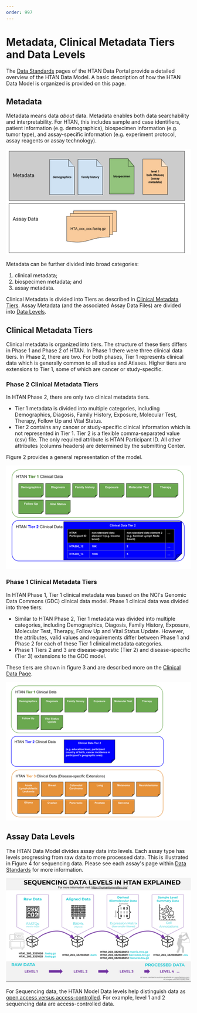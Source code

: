 ```yaml
---
order: 997
---
```


# Metadata, Clinical Metadata Tiers and Data Levels

The [Data Standards](https://humantumoratlas.org/standards) pages of the HTAN Data Portal provide a detailed overview of the HTAN Data Model. A basic description of how the HTAN Data Model is organized is provided on this page. 

## Metadata
Metadata means data *about* data.  Metadata enables both data searchability and interpretability. For HTAN, this includes sample and case identifiers, patient information (e.g. demographics), biospecimen information (e.g. tumor type), and assay-specific information (e.g. experiment protocol, assay reagents or assay technology). 

![Figure 1. Example HTAN Metadata vs Assay Data](../img/metadata.svg)

Metadata can be further divided into broad categories:
1. clinical metadata;
2. biospecimen metadata; and
3. assay metadata.

Clinical Metadata is divided into Tiers as described in [Clinical Metadata Tiers](#clinical-metadata-tiers).  Assay Metadata (and the associated Assay Data Files) are divided into [Data Levels](#assay-data-levels).

## Clinical Metadata Tiers
Clinical metadata is organized into tiers. The structure of these tiers differs in Phase 1 and Phase 2 of HTAN. In Phase 1 there were three clinical data tiers.  In Phase 2, there are two. For both phases, Tier 1 represents clinical data which is generally common to all studies and Atlases. Higher tiers are extensions to Tier 1, some of which are cancer or study-specific.  

### Phase 2 Clinical Metadata Tiers
In HTAN Phase 2, there are only two clinical metadata tiers. 
- Tier 1 metadata is divided into multiple categories, including Demographics, Diagosis, Family History, Exposure, Molecular Test, Therapy, Follow Up and Vital Status. 
- Tier 2 contains any cancer or study-specific clinical information which is not represented in Tier 1. Tier 2 is a flexible comma-separated value (csv) file. The only required attribute is HTAN Participant ID. All other attributes (columns headers) are determined by the submitting Center. 

Figure 2 provides a general representation of the model. 

![Figure 2. HTAN Phase 2 Clinical Metadata Tiers](../img/Phase2_clinical_data_tiers.svg)

### Phase 1 Clinical Metadata Tiers
In HTAN Phase 1, Tier 1 clinical metadata was based on the NCI's Genomic Data Commons (GDC) clinical data model.  Phase 1 clinical data was divided into three tiers:
- Similar to HTAN Phase 2, Tier 1 metadata was divided into multiple categories, including Demographics, Diagosis, Family History, Exposure, Molecular Test, Therapy, Follow Up and Vital Status Update. However, the attributes, valid values and requirements differ between Phase 1 and Phase 2 for each of these Tier 1 clinical metadata categories.  
- Phase 1 Tiers 2 and 3 are disease-agnostic (Tier 2) and disease-specific (Tier 3) extensions to the GDC model.

These tiers are shown in figure 3 and are described more on the [Clinical Data Page](https://humantumoratlas.org/standard/clinical). 

![Figure 3. HTAN Phase 1 Clinical Metadata Tiers](../img/Phase1_clinical_data_tiers.svg)

## Assay Data Levels
The HTAN Data Model divides assay data into levels. Each assay type has levels progressing from raw data to more processed data.  This is illustrated in Figure 4 for sequencing data.  Please see each assay's page within [Data Standards](https://humantumoratlas.org/standards) for more information.

![Figure 4. HTAN Sequencing Data levels](../img/sequencing_data_levels.svg)

For Sequencing data, the HTAN Model Data levels help distinguish data as [open access versus access-controlled](../data_access/introduction.md).  For example, level 1 and 2 sequencing data are access-controlled data.     


